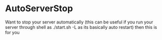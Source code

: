 # AutoServerStop
Want to stop your server automatically (this can be useful if you run your server through shell as ./start.sh -L  as its basically auto restart) then this is for you
